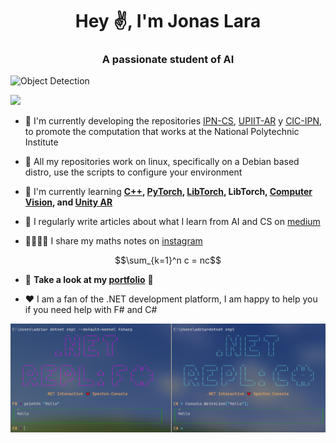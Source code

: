 <h1 align="center">Hey ✌, I'm Jonas Lara</h1>
<h3 align="center">A passionate student of AI</h3>


![Object Detection](./Sources/ComputerVision.gif)




![](https://komarev.com/ghpvc/?username=Jonas-Lara)

- 🔭 I'm currently developing the repositories [IPN-CS](https://github.com/Jonas-Lara/IPN-CS), [UPIIT-AR](https://github.com/Jonas-Lara/UPIIT-AR) y [CIC-IPN](https://github.com/Jonas-Lara/CIC-CNN), to promote the computation that works at the National Polytechnic Institute 

- 🐧 All my repositories work on linux, specifically on a Debian based distro, use the scripts to configure your environment

- 🌱 I'm currently learning **[C++](https://github.com/Jonas-Lara/Rock-Lee), [PyTorch](https://github.com/Jonas-Lara/DL-Py), [LibTorch](https://github.com/Jonas-Lara/DL-Cpp), LibTorch, [Computer Vision](https://github.com/Jonas-Lara/Computer-Vision), and [Unity AR](https://github.com/Jonas-Lara/UPIIT-AR)**

- 📝 I regularly write articles about what I learn from AI and CS on [medium](https://medium.com/@jonas_lara)

- 🫱🏻‍🫲🏾 I share my maths notes on [instagram](https://www.instagram.com/nhard_euler/) 

$$\sum_{k=1}^n c = nc$$

- 👀 **Take a look at my [portfolio](https://jonas-lara.github.io/Portfolio-AI/)** 💼

- ❤️ I am a fan of the .NET development platform, I am happy to help you if you need help with F# and C#


![dotNET Repl](./Sources/dotnet-repl.png)



